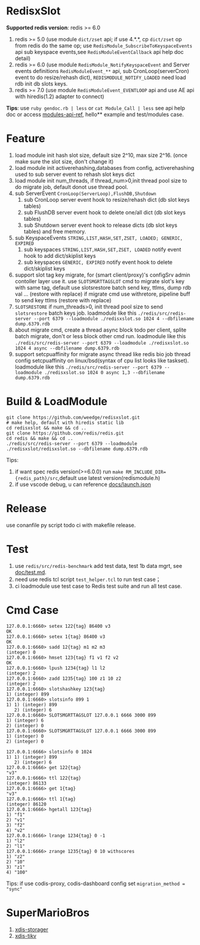 # RedisxSlot

**Supported redis version**: redis >= 6.0
1. redis >= 5.0 (use module `dict/zset` api; if use 4.\*.\*, cp `dict/zset` op from redis do the same op; use `RedisModule_SubscribeToKeyspaceEvents` api sub keyspace events,see `RedisModuleEventCallback` api help doc detail)
2. redis >= 6.0 (use module `RedisModule_NotifyKeyspaceEvent` and Server events definitions `RedisModuleEvent_**` api, sub CronLoop(serverCron) event to do resize/rehash dict), `REDISMODULE_NOTIFY_LOADED` need load rdb init db slots keys.
3. redis >= 7.0 (use module `RedisModuleEvent_EVENTLOOP` api and use AE api with hiredis(1.2) adapter to connect)

**Tips**: use `ruby gendoc.rb | less` or `cat Module_Call | less` see api help doc or access [modules-api-ref](https://redis.io/docs/reference/modules/modules-api-ref/), hello** example and test/modules case.

# Feature
1. load module init hash slot size, default size 2^10, max size 2^16. (once make sure the slot size, don't change it)
2. load module init activerehashing,databases from config, activerehashing used to sub server event to rehash slot keys dict 
3. load module init num_threads, if thread_num>0,init thread pool size to do migrate job, default donot use thread pool.  
4. sub ServerEvent `CronLoop(ServerLoop),FlushDB,Shutdown`
    1. sub CronLoop server event hook to resize/rehash dict (db slot keys tables)
    2. sub FlushDB server event hook to delete one/all dict (db slot keys tables)
    3. sub Shutdown server event hook to release dicts (db slot keys tables) and free memory.
5. sub KeyspaceEvents `STRING,LIST,HASH,SET,ZSET, LOADED; GENERIC, EXPIRED`
    1. sub keyspaces `STRING,LIST,HASH,SET,ZSET, LOADED` notify event hook to add dict/skiplist keys
    2. sub keyspaces `GENERIC, EXPIRED` notify event hook to delete dict/skiplist keys
6. support slot tag key migrate, for (smart client/proxy)'s configSrv admin contoller layer use it.
    use `SLOTSMGRTTAGSLOT` cmd to migrate slot's key with same tag,
    default use slotsrestore batch send key, ttlms, dump rdb val ... (restore with replace)
    if migrate cmd use withretore, pipeline buff to send key ttlms (restore with replace)
7. `SLOTSRESTORE` if num_threads>0, init thread pool size to send `slotsrestore` batch keys job. loadmodule like this `./redis/src/redis-server --port 6379 --loadmodule ./redisxslot.so 1024 4 --dbfilename dump.6379.rdb`
8. about migrate cmd, create a thread async block todo per client, splite batch migrate, don't or less block other cmd run. loadmodule like this `./redis/src/redis-server --port 6379 --loadmodule ./redisxslot.so 1024 4 async --dbfilename dump.6379.rdb`
9. support setcpuaffinity for migrate async thread like redis bio job thread config setcpuaffinity on linux/bsd(syntax of cpu list looks like taskset).  loadmodule like this `./redis/src/redis-server --port 6379 --loadmodule ./redisxslot.so 1024 0 async 1,3 --dbfilename dump.6379.rdb` 
# Build & LoadModule
```shell
git clone https://github.com/weedge/redisxslot.git
# make help, default with hiredis static lib
cd redisxslot && make && cd ..
git clone https://github.com/redis/redis.git
cd redis && make && cd ..
./redis/src/redis-server --port 6379 --loadmodule ./redisxslot/redisxslot.so --dbfilename dump.6379.rdb
```
Tips: 
1. if want spec redis version(>=6.0.0) run `make RM_INCLUDE_DIR={redis_path}/src`,default use latest version(redismodule.h)
2. if use vscode debug, u can reference [docs/launch.json](./docs/launch.json)
# Release
use conanfile py script todo ci with makefile release.
# Test
1. use `redis/src/redis-benchmark` add test data, test 1b data mgrt, see [doc/test.md](./docs/test.md).
2. need use redis tcl script `test_helper.tcl` to run test case；
3. ci loadmodule use test case to Redis test suite and run all test case. 
# Cmd Case
```shell
127.0.0.1:6660> setex 122{tag} 86400 v3
OK
127.0.0.1:6660> setex 1{tag} 86400 v3
OK
127.0.0.1:6660> sadd 12{tag} m1 m2 m3
(integer) 0
127.0.0.1:6660> hmset 123{tag} f1 v1 f2 v2
OK
127.0.0.1:6660> lpush 1234{tag} l1 l2
(integer) 2
127.0.0.1:6660> zadd 1235{tag} 100 z1 10 z2
(integer) 2
127.0.0.1:6660> slotshashkey 123{tag}
1) (integer) 899
127.0.0.1:6660> slotsinfo 899 1
1) 1) (integer) 899
   2) (integer) 6
127.0.0.1:6660> SLOTSMGRTTAGSLOT 127.0.0.1 6666 3000 899
1) (integer) 6
2) (integer) 0
127.0.0.1:6660> SLOTSMGRTTAGSLOT 127.0.0.1 6666 3000 899
1) (integer) 0
2) (integer) 0
```
```shell
127.0.0.1:6666> slotsinfo 0 1024
1) 1) (integer) 899
   2) (integer) 6
127.0.0.1:6666> get 122{tag}
"v3"
127.0.0.1:6666> ttl 122{tag}
(integer) 86133
127.0.0.1:6666> get 1{tag}
"v3"
127.0.0.1:6666> ttl 1{tag}
(integer) 86120
127.0.0.1:6666> hgetall 123{tag}
1) "f1"
2) "v1"
3) "f2"
4) "v2"
127.0.0.1:6666> lrange 1234{tag} 0 -1
1) "l2"
2) "l1"
127.0.0.1:6666> zrange 1235{tag} 0 10 withscores
1) "z2"
2) "10"
3) "z1"
4) "100"
```
Tips: if use codis-proxy, codis-dashboard config set `migration_method = "sync"`

# SuperMarioBros
1. [xdis-storager](https://github.com/weedge/xdis-storager)
2. [xdis-tikv](https://github.com/weedge/xdis-tikv)
